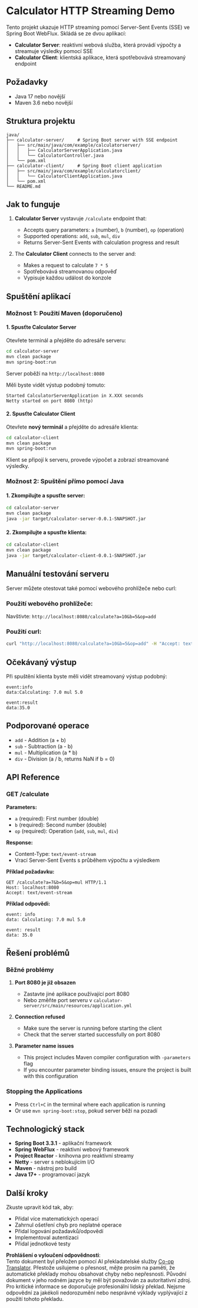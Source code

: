 <!--
CO_OP_TRANSLATOR_METADATA:
{
  "original_hash": "acd4010e430da00946a154f62847a169",
  "translation_date": "2025-06-18T09:49:37+00:00",
  "source_file": "03-GettingStarted/06-http-streaming/solution/java/README.md",
  "language_code": "cs"
}
-->
# Calculator HTTP Streaming Demo

Tento projekt ukazuje HTTP streaming pomocí Server-Sent Events (SSE) ve Spring Boot WebFlux. Skládá se ze dvou aplikací:

- **Calculator Server**: reaktivní webová služba, která provádí výpočty a streamuje výsledky pomocí SSE  
- **Calculator Client**: klientská aplikace, která spotřebovává streamovaný endpoint

## Požadavky

- Java 17 nebo novější  
- Maven 3.6 nebo novější

## Struktura projektu

```
java/
├── calculator-server/     # Spring Boot server with SSE endpoint
│   ├── src/main/java/com/example/calculatorserver/
│   │   ├── CalculatorServerApplication.java
│   │   └── CalculatorController.java
│   └── pom.xml
├── calculator-client/     # Spring Boot client application
│   ├── src/main/java/com/example/calculatorclient/
│   │   └── CalculatorClientApplication.java
│   └── pom.xml
└── README.md
```

## Jak to funguje

1. **Calculator Server** vystavuje `/calculate` endpoint that:
   - Accepts query parameters: `a` (number), `b` (number), `op` (operation)
   - Supported operations: `add`, `sub`, `mul`, `div`
   - Returns Server-Sent Events with calculation progress and result

2. The **Calculator Client** connects to the server and:
   - Makes a request to calculate `7 * 5`  
   - Spotřebovává streamovanou odpověď  
   - Vypisuje každou událost do konzole

## Spuštění aplikací

### Možnost 1: Použití Maven (doporučeno)

#### 1. Spusťte Calculator Server

Otevřete terminál a přejděte do adresáře serveru:

```bash
cd calculator-server
mvn clean package
mvn spring-boot:run
```

Server poběží na `http://localhost:8080`

Měli byste vidět výstup podobný tomuto:  
```
Started CalculatorServerApplication in X.XXX seconds
Netty started on port 8080 (http)
```

#### 2. Spusťte Calculator Client

Otevřete **nový terminál** a přejděte do adresáře klienta:

```bash
cd calculator-client
mvn clean package
mvn spring-boot:run
```

Klient se připojí k serveru, provede výpočet a zobrazí streamované výsledky.

### Možnost 2: Spuštění přímo pomocí Java

#### 1. Zkompilujte a spusťte server:

```bash
cd calculator-server
mvn clean package
java -jar target/calculator-server-0.0.1-SNAPSHOT.jar
```

#### 2. Zkompilujte a spusťte klienta:

```bash
cd calculator-client
mvn clean package
java -jar target/calculator-client-0.0.1-SNAPSHOT.jar
```

## Manuální testování serveru

Server můžete otestovat také pomocí webového prohlížeče nebo curl:

### Použití webového prohlížeče:  
Navštivte: `http://localhost:8080/calculate?a=10&b=5&op=add`

### Použití curl:  
```bash
curl "http://localhost:8080/calculate?a=10&b=5&op=add" -H "Accept: text/event-stream"
```

## Očekávaný výstup

Při spuštění klienta byste měli vidět streamovaný výstup podobný:

```
event:info
data:Calculating: 7.0 mul 5.0

event:result
data:35.0
```

## Podporované operace

- `add` - Addition (a + b)
- `sub` - Subtraction (a - b)
- `mul` - Multiplication (a * b)
- `div` - Division (a / b, returns NaN if b = 0)

## API Reference

### GET /calculate

**Parameters:**
- `a` (required): First number (double)
- `b` (required): Second number (double)
- `op` (required): Operation (`add`, `sub`, `mul`, `div`)

**Response:**
- Content-Type: `text/event-stream`  
- Vrací Server-Sent Events s průběhem výpočtu a výsledkem

**Příklad požadavku:**  
```
GET /calculate?a=7&b=5&op=mul HTTP/1.1
Host: localhost:8080
Accept: text/event-stream
```

**Příklad odpovědi:**  
```
event: info
data: Calculating: 7.0 mul 5.0

event: result
data: 35.0
```

## Řešení problémů

### Běžné problémy

1. **Port 8080 je již obsazen**  
   - Zastavte jiné aplikace používající port 8080  
   - Nebo změňte port serveru v `calculator-server/src/main/resources/application.yml`

2. **Connection refused**
   - Make sure the server is running before starting the client
   - Check that the server started successfully on port 8080

3. **Parameter name issues**
   - This project includes Maven compiler configuration with `-parameters` flag
   - If you encounter parameter binding issues, ensure the project is built with this configuration

### Stopping the Applications

- Press `Ctrl+C` in the terminal where each application is running
- Or use `mvn spring-boot:stop`, pokud server běží na pozadí

## Technologický stack

- **Spring Boot 3.3.1** - aplikační framework  
- **Spring WebFlux** - reaktivní webový framework  
- **Project Reactor** - knihovna pro reaktivní streamy  
- **Netty** - server s neblokujícím I/O  
- **Maven** - nástroj pro build  
- **Java 17+** - programovací jazyk

## Další kroky

Zkuste upravit kód tak, aby:  
- Přidal více matematických operací  
- Zahrnul ošetření chyb pro neplatné operace  
- Přidal logování požadavků/odpovědí  
- Implementoval autentizaci  
- Přidal jednotkové testy

**Prohlášení o vyloučení odpovědnosti**:  
Tento dokument byl přeložen pomocí AI překladatelské služby [Co-op Translator](https://github.com/Azure/co-op-translator). Přestože usilujeme o přesnost, mějte prosím na paměti, že automatické překlady mohou obsahovat chyby nebo nepřesnosti. Původní dokument v jeho rodném jazyce by měl být považován za autoritativní zdroj. Pro kritické informace se doporučuje profesionální lidský překlad. Nejsme odpovědní za jakékoli nedorozumění nebo nesprávné výklady vyplývající z použití tohoto překladu.